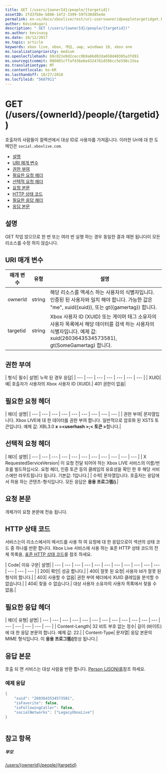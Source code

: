 ```yaml
---
title: GET (/users/{ownerId}/people/{targetid})
assetID: 2fd37b8e-b886-14f2-3399-59f530d85e4e
permalink: en-us/docs/xboxlive/rest/uri-usersowneridpeopletargetidget.html
author: KevinAsgari
description: " GET (/users/{ownerId}/people/{targetid})"
ms.author: kevinasg
ms.date: 10/12/2017
ms.topic: article
keywords: xbox live, xbox, 게임, uwp, windows 10, xbox one
ms.localizationpriority: medium
ms.openlocfilehash: b9c821e9d2cecc0b9a6bd02da650d40385a3fd91
ms.sourcegitcommit: 086001cffaf436e6e4324761d59bcc5e598c15ea
ms.translationtype: MT
ms.contentlocale: ko-KR
ms.lasthandoff: 10/27/2018
ms.locfileid: "5687911"
---
```

# <a name="get-usersowneridpeopletargetid"></a>GET (/users/{ownerId}/people/{targetid})
호출자의 사람들이 컬렉션에서 대상 ID로 사용자를 가져옵니다. 이러한 Uri에 대 한 도메인은 `social.xboxlive.com`.
 
  * [설명](#ID4EV)
  * [URI 매개 변수](#ID4E5)
  * [권한 부여](#ID4EJB)
  * [필요한 요청 헤더](#ID4ERC)
  * [선택적 요청 헤더](#ID4EQD)
  * [요청 본문](#ID4EWE)
  * [HTTP 상태 코드](#ID4EBF)
  * [필요한 응답 헤더](#ID4EDH)
  * [응답 본문](#ID4EQAAC)
 
<a id="ID4EV"></a>

 
## <a name="remarks"></a>설명
 
GET 작업 않으므로 한 번 또는 여러 번 실행 하는 경우 동일한 결과 재현 됩니다이 모든 리소스를 수정 하지 않습니다.
  
<a id="ID4E5"></a>

 
## <a name="uri-parameters"></a>URI 매개 변수
 
| 매개 변수| 유형| 설명| 
| --- | --- | --- | 
| ownerId| string| 해당 리소스를 액세스 하는 사용자의 식별자입니다. 인증된 된 사용자와 일치 해야 합니다. 가능한 값은 "me", xuid({xuid}), 또는 gt({gamertag}) 합니다.| 
| targetid| string| Xbox 사용자 ID (XUID) 또는 게이머 태그 소유자의 사용자 목록에서 해당 데이터를 검색 하는 사용자의 식별자입니다. 예제 값: xuid(2603643534573581), gt(SomeGamertag) 합니다.| 
  
<a id="ID4EJB"></a>

 
## <a name="authorization"></a>권한 부여
 
| 형식| 필수| 설명| 누락 된 경우 응답| 
| --- | --- | --- | --- | --- | --- | --- | 
| XUID| 예| 호출자가 사용자의 Xbox 사용자 ID (XUID).| 401 권한이 없음| 
  
<a id="ID4ERC"></a>

 
## <a name="required-request-headers"></a>필요한 요청 헤더
 
| 헤더| 설명| 
| --- | --- | --- | --- | --- | --- | --- | --- | --- | 
| 권한 부여| 문자열입니다. Xbox LIVE에 대 한 데이터를 권한 부여 합니다. 일반적으로 암호화 된 XSTS 토큰입니다. 예제 값: XBL3.0 <b>x =&lt;userhash >;&lt; 토큰 ></b>합니다.| 
  
<a id="ID4EQD"></a>

 
## <a name="optional-request-headers"></a>선택적 요청 헤더
 
| 헤더| 설명| 
| --- | --- | --- | --- | --- | --- | --- | --- | --- | --- | --- | 
| X RequestedServiceVersion| 이 요청 전달 되어야 하는 Xbox LIVE 서비스의 이름/번호를 빌드하십시오. 요청 헤더, 인증 토큰 등의 클레임의 유효성을 확인 한 후 해당 서비스에만 라우트됩니다 됩니다. 기본값: 1입니다.| 
| 수락| 문자열입니다. 호출자는 응답에서 허용 하는 콘텐츠-형식입니다. 모든 응답은 <b>응용 프로그램/j</b>.| 
  
<a id="ID4EWE"></a>

 
## <a name="request-body"></a>요청 본문
 
개체가이 요청 본문에 전송 됩니다.
  
<a id="ID4EBF"></a>

 
## <a name="http-status-codes"></a>HTTP 상태 코드
 
서비스는이 리소스에서이 메서드를 사용 하 여 요청에 대 한 응답으로이 섹션의 상태 코드 중 하나를 반환 합니다. Xbox Live 서비스에 사용 하는 표준 HTTP 상태 코드의 전체 목록을, [표준 HTTP 상태 코드](../../additional/httpstatuscodes.md)를 참조 하세요.
 
| Code| 이유 구문| 설명| 
| --- | --- | --- | --- | --- | --- | --- | --- | --- | --- | --- | --- | --- | --- | 
| 200| 확인| 성공 합니다.| 
| 400| 잘못 된 요청| 사용자 Id가 잘못 된 형식의 합니다.| 
| 403| 사용할 수 없음| 권한 부여 헤더에서 XUID 클레임을 분석할 수 없습니다.| 
| 404| 찾을 수 없습니다.| 대상 사용자 소유자의 사용자 목록에서 찾을 수 없음.| 
  
<a id="ID4EDH"></a>

 
## <a name="required-response-headers"></a>필요한 응답 헤더
 
| 헤더| 유형| 설명| 
| --- | --- | --- | --- | --- | --- | --- | --- | --- | --- | --- | --- | --- | --- | --- | --- | --- | 
| Content-Length| 32 비트 부호 없는 정수| 길이 (바이트)에 대 한 응답 본문의 합니다. 예제 값: 22.| 
| Content-Type| 문자열| 응답 본문의 MIME 형식입니다. 이 <b>응용 프로그램/j</b>항상 됩니다.| 
  
<a id="ID4EQAAC"></a>

 
## <a name="response-body"></a>응답 본문
 
호출 되 면 서비스는 대상 사람을 반환 합니다. [Person (JSON)를](../../json/json-person.md)참조 하세요.
 
<a id="ID4E3AAC"></a>

 
### <a name="sample-response"></a>예제 응답
 

```cpp
{
    "xuid": "2603643534573581",
    "isFavorite": false,
    "isFollowingCaller": false,
    "socialNetworks": ["LegacyXboxLive"]
}
         
```

   
<a id="ID4EGBAC"></a>

 
## <a name="see-also"></a>참고 항목
 
<a id="ID4EIBAC"></a>

 
##### <a name="parent"></a>부모 

[/users/{ownerId}/people/{targetid}](uri-usersowneridpeopletargetid.md)

   